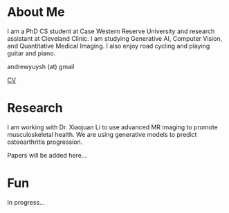 # About Me
I am a PhD CS student at Case Western Reserve University and research assistant at Cleveland Clinic. I am studying Generative AI, Computer Vision, and Quantitative Medical Imaging. I also enjoy road cycling and playing guitar and piano.

andrewyuysh (at) gmail

[CV](./cv.pdf)

# Research
I am working with Dr. Xiaojuan Li to use advanced MR imaging to promote musculoskeletal health. We are using generative models to predict osteoarthritis progression.

Papers will be added here...

# Fun
In progress...
